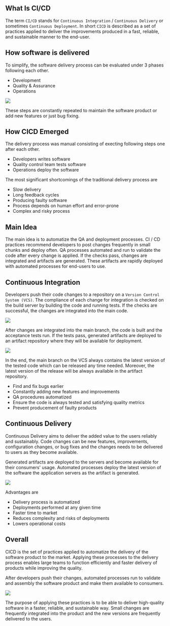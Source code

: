 ## What Is CI/CD

The term `CI/CD` stands for `Continuous Integration` / `Continuous Delivery` or sometimes `Continuous Deployment`. In short `CICD` is described as a set of practices applied to deliver the improvements produced in a fast, reliable, and sustainable manner to the end-user.

## How software is delivered

To simplify, the software delivery process can be evaluated under 3 phases following each other.

- Development
- Quality & Assurance
- Operations

<img src="https://s3.eu-central-1.amazonaws.com/tutorial.assets/cicd-in-short/process.png"/>

These steps are constantly repeated to maintain the software product or add new features or just bug fixing.

## How CICD Emerged

The delivery process was manual consisting of execting following steps one after each other.

- Developers writes software
- Quality control team tests software
- Operations deploy the software

The most significant shortcomings of the traditional delivery process are
- Slow delivery
- Long feedback cycles
- Producing faulty software
- Process depends on human effort and error-prone
- Complex and risky process

## Main Idea

The main idea is to automatize the QA and deployment processes. CI / CD practices recommend developers to post changes frequently in small chunks and deploy often. QA processes automated and run to validate the code after every change is applied. If the checks pass, changes are integrated and artifacts are generated. These artifacts are rapidly deployed with automated processes for end-users to use.

## Continuous Integration

Developers push their code changes to a repository on a `Version Control System (VCS)`. The compliance of each change for integration is checked on the build server by building the code and running tests. If the checks are successful, the changes are integrated into the main code. 

<img src="https://s3.eu-central-1.amazonaws.com/tutorial.assets/cicd-in-short/ci.png"/>

After changes are integrated into the main branch, the code is built and the acceptance tests run. If the tests pass, generated artifacts are deployed to an artifact repository where they will be available for deployment.

<img src="https://s3.eu-central-1.amazonaws.com/tutorial.assets/cicd-in-short/cd.png"/>

In the end, the main branch on the VCS always contains the latest version of the tested code which can be released any time needed. Moreover, the latest version of the release will be always available in the artifact repository.

- Find and fix bugs earlier
- Constantly adding new features and improvements
- QA procedures automatized
- Ensure the code is always tested and satisfying quality metrics
- Prevent producement of faulty products

## Continuous Delivery

Continuous Delivery aims to deliver the added value to the users reliably and sustainably. Code changes can be new features, improvements, configuration changes, or bug fixes and the changes needs to be delivered to users as they become available.

Generated artifacts are deployed to the servers and become available for their consumers' usage. Automated processes deploy the latest version of the software the application servers as the artifact is generated. 

<img src="https://s3.eu-central-1.amazonaws.com/tutorial.assets/cicd-in-short/cdep.png"/>

Advantages are

- Delivery process is automatized
- Deployments performed at any given time
- Faster time to market
- Reduces complexity and risks of deployments
- Lowers operational costs

## Overall

CICD is the set of practices applied to automatize the delivery of the software product to the market. Applying these processes to the delivery process enables large teams to function efficiently and faster delivery of products while improving the quality.

After developers push their changes, automated processes run to validate and assembly the software product and make them available to consumers.

<img src="https://s3.eu-central-1.amazonaws.com/tutorial.assets/cicd-in-short/overall.png"/>

The purpose of applying these practices is to be able to deliver high-quality software in a faster, reliable, and sustainable way. Small changes are frequently integrated into the product and the new versions are frequently delivered to the users.
